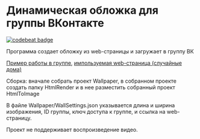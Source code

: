 # Динамическая обложка для группы ВКонтакте

<a href="https://codebeat.co/projects/github-com-yri066-dynamiccovervk-main"><img alt="codebeat badge" src="https://codebeat.co/badges/9692e3d7-e316-4b08-a7da-4bbe9c30fcb2" /></a>

Программа создает обложку из web-страницы и загружает в группу ВК

[Пример работы в группе](https://vk.com/st_petersburg_group), [импользуемая web-страница (случайные дома)](https://hacklife.badwolf.tech/wallpaperurl.php)

Сборка: 
вначале собрать проект Wallpaper, в собранном проекте создать папку HtmlRender и в нее разместить собранный проект HtmlToImage

В файле Wallpaper/WallSettings.json указывается длина и ширина изображения, ID группы, ключ доступа к группе, и ссылка на web-страницу.

Проект не поддерживает воспроизведение видео.
